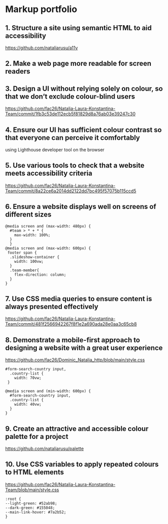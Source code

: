# Markup portfolio

## 1. Structure a site using semantic HTML to aid accessibility
  https://github.com/nataliarusu/a11y

## 2. Make a web page more readable for screen readers

## 3. Design a UI without relying solely on colour, so that we don’t exclude colour-blind users
  https://github.com/fac26/Natalia-Laura-Konstantina-Team/commit/1fb3c53de112ecb5f81829d8a76ab03e39247c30

## 4. Ensure our UI has sufficient colour contrast so that everyone can perceive it comfortably
  using Lighthouse developer tool on the browser 

## 5. Use various tools to check that a website meets accessibility criteria
  https://github.com/fac26/Natalia-Laura-Konstantina-Team/commit/8a22ce6a2014dd2122dd7bc495f57075b115ccd5

## 6. Ensure a website displays well on screens of different sizes

    @media screen and (max-width: 480px) {
      #team > * + * {
        max-width: 100%;
      }
      }
    @media screen and (max-width: 600px) {
     footer span {
      .slideshow-container {
        width: 100vw;
      }
      .team-member{
        flex-direction: column;
      }
    }
  

## 7. Use CSS media queries to ensure content is always presented effectively 
  https://github.com/fac26/Natalia-Laura-Konstantina-Team/commit/481f2566942267f8f1e2a690ada28e0aa3c65cb8

## 8. Demonstrate a mobile-first approach to designing a website with a great user experience
  https://github.com/fac26/Dominic_Natalia_http/blob/main/style.css
  
    #form-search-country input,
      .country-list {
        width: 70vw;
     }

    @media screen and (min-width: 600px) {
      #form-search-country input,
      .country-list {
        width: 40vw;
      }
    }
    

## 9. Create an attractive and accessible colour palette for a project
  https://github.com/nataliarusu/palette

## 10. Use CSS variables to apply repeated colours to HTML elements
  https://github.com/fac26/Natalia-Laura-Konstantina-Team/blob/main/style.css
  
    :root {
    --light-green: #52ab98;
    --dark-green: #155048;
    --main-link-hover: #7a2b52;
    }
